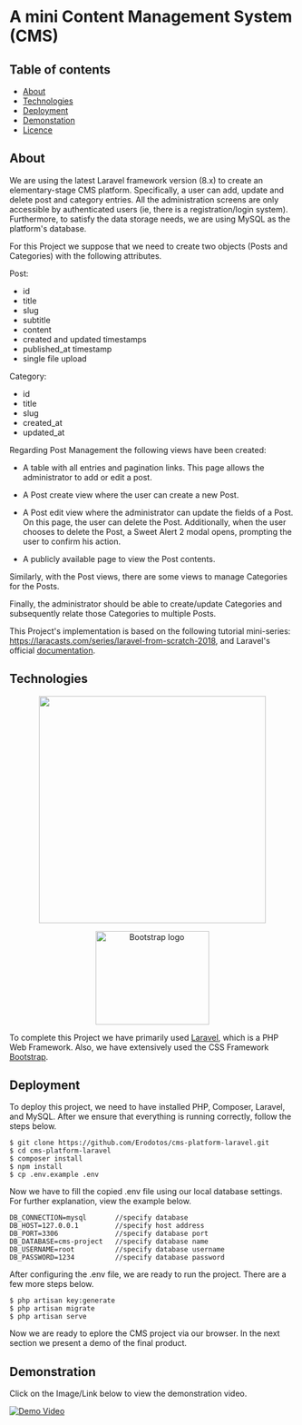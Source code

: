 # A mini Content Management System (CMS)

## Table of contents

* [About](#general-info)
* [Technologies](#technologies)
* [Deployment](#deployment)
* [Demonstation](#demonstration )
* [Licence](#licence)

## About

We are using the latest Laravel framework version (8.x) to create an elementary-stage CMS platform. Specifically, a user can add, update and delete post and category entries. All the administration screens are only accessible by authenticated users (ie, there is a registration/login system). Furthermore, to satisfy the data storage needs, we are using MySQL as the platform's database.

For this Project we suppose that we need to create two objects (Posts and Categories) with the following attributes.

Post:

- id
- title
- slug
- subtitle
- content 
- created and updated timestamps
- published_at timestamp
- single file upload

Category: 

- id
- title
- slug
- created_at
- updated_at

Regarding Post Management the following views have been created:

- A table with all entries and pagination links. This page allows the administrator to add or edit a post.

- A Post create view where the user can create a new Post.

- A Post edit view where the administrator can update the fields of a Post. On this page, the user can delete the Post. Additionally, when the user chooses to delete the Post, a Sweet Alert 2 modal opens, prompting the user to confirm his action. 

- A publicly available page to view the Post contents.

Similarly, with the Post views, there are some views to manage Categories for the Posts. 

Finally, the administrator should be able to create/update Categories and subsequently relate those Categories to multiple Posts.

This Project's implementation is based on the following tutorial mini-series: https://laracasts.com/series/laravel-from-scratch-2018, and Laravel's official [documentation](https://laravel.com/docs).

## Technologies

<p align="center"><a href="https://laravel.com" target="_blank"><img src="https://raw.githubusercontent.com/laravel/art/master/logo-lockup/5%20SVG/2%20CMYK/1%20Full%20Color/laravel-logolockup-cmyk-red.svg" width="400"></a></p>

<p align="center">
  <a href="https://getbootstrap.com/">
    <img src="https://getbootstrap.com/docs/5.0/assets/brand/bootstrap-logo-shadow.png" alt="Bootstrap logo" width="200" height="165">
  </a>
</p>


To complete this Project we have primarily used [Laravel](https://laravel.com/), which is a PHP Web Framework. Also, we have extensively used the CSS Framework [Bootstrap](https://getbootstrap.com/).

## Deployment

To deploy this project, we need to have installed PHP, Composer, Laravel, and MySQL. After we ensure that everything is running correctly, follow the steps below.

```shell
$ git clone https://github.com/Erodotos/cms-platform-laravel.git
$ cd cms-platform-laravel
$ composer install
$ npm install
$ cp .env.example .env
```
Now we have to fill the copied .env file using our local database settings. For further explanation, view the example below.

```text
DB_CONNECTION=mysql       //specify database
DB_HOST=127.0.0.1         //specify host address
DB_PORT=3306              //specify database port
DB_DATABASE=cms-project   //specify database name
DB_USERNAME=root          //specify database username
DB_PASSWORD=1234          //specify database password
```
After configuring the .env file, we are ready to run the project. There are a few more steps below.

```
$ php artisan key:generate
$ php artisan migrate
$ php artisan serve
```

Now we are ready to eplore the CMS project via our browser. In the next section we present a demo of the final product.

## Demonstration

Click on the Image/Link below to view the demonstration video.

[![Demo Video](https://i.imgur.com/zvXm2UH.png)](https://youtu.be/jGDahBu8W0E)
